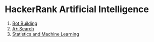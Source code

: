 # HackerRank Artificial Intelligence

1. [Bot Building](bot_building/README.md)
2. [A* Search](A_star_search/README.md)
6. [Statistics and Machine Learning](statistics_and_machine_learning/README.md)
